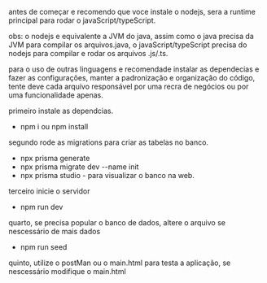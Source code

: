 antes de começar e recomendo que voce instale o nodejs, sera a runtime principal para rodar o javaScript/typeScript.

obs: o nodejs e equivalente a JVM do java, assim como o java precisa da JVM para compilar os arquivos.java, o javaScript/typeScript precisa do nodejs para compilar e rodar os arquivos .js/.ts.

para o uso de outras linguagens e recomendade instalar as dependecias e fazer as configurações, manter a padronização e organização do código, tente deve cada arquivo responsável por uma recra de negócios ou por uma funcionalidade apenas.

primeiro instale as dependcias.
- npm i ou npm install

segundo rode as migrations para criar as tabelas no banco.
- npx prisma generate
- npx prisma migrate dev --name init
- npx prisma studio - para visualizar o banco na web.

terceiro inicie o servidor 
- npm run dev
  
quarto, se precisa popular o banco de dados, altere o arquivo se nescessário de mais dados
- npm run seed

quinto, utilize o postMan ou o main.html para testa a aplicação, se nescessário modifique o main.html
